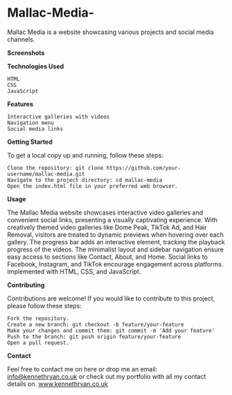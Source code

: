 # Mallac-Media-
Mallac Media is a website showcasing various projects and social media channels.

**Screenshots**




**Technologies Used**

    HTML
    CSS
    JavaScript

**Features**

    Interactive galleries with videos
    Navigation menu
    Social media links

**Getting Started**

To get a local copy up and running, follow these steps:

    Clone the repository: git clone https://github.com/your-username/mallac-media.git
    Navigate to the project directory: cd mallac-media
    Open the index.html file in your preferred web browser.

**Usage**

The Mallac Media website showcases interactive video galleries and convenient social links, presenting a visually captivating experience. With creatively themed video galleries like Dome Peak, TikTok Ad, and Hair Removal, visitors are treated to dynamic previews when hovering over each gallery. The progress bar adds an interactive element, tracking the playback progress of the videos. The minimalist layout and sidebar navigation ensure easy access to sections like Contact, About, and Home. Social links to Facebook, Instagram, and TikTok encourage engagement across platforms. Implemented with HTML, CSS, and JavaScript.

**Contributing**

Contributions are welcome! If you would like to contribute to this project, please follow these steps:

    Fork the repository.
    Create a new branch: git checkout -b feature/your-feature
    Make your changes and commit them: git commit -m 'Add your feature'
    Push to the branch: git push origin feature/your-feature
    Open a pull request.


**Contact**

Feel free to contact me on here or drop me an email: info@kennethryan.co.uk 
or check out my portfolio with all my contact details on. www.kennethryan.co.uk
